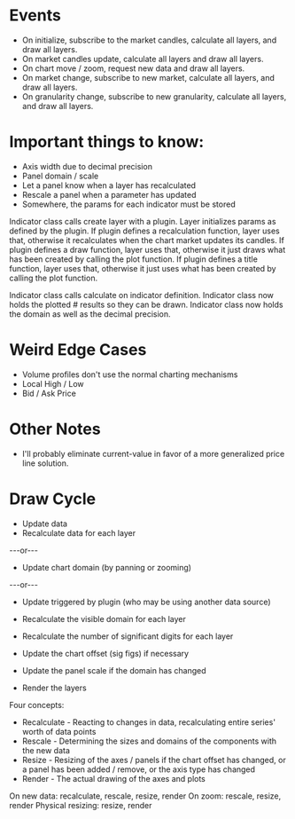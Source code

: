 # Events

* On initialize, subscribe to the market candles, calculate all layers, and draw all layers.
* On market candles update, calculate all layers and draw all layers.
* On chart move / zoom, request new data and draw all layers.
* On market change, subscribe to new market, calculate all layers, and draw all layers.
* On granularity change, subscribe to new granularity, calculate all layers, and draw all layers.


# Important things to know:

* Axis width due to decimal precision
* Panel domain / scale
* Let a panel know when a layer has recalculated
* Rescale a panel when a parameter has updated
* Somewhere, the params for each indicator must be stored


Indicator class calls create layer with a plugin.
Layer initializes params as defined by the plugin.
If plugin defines a recalculation function, layer uses that, otherwise it recalculates when the chart market updates its candles.
If plugin defines a draw function, layer uses that, otherwise it just draws what has been created by calling the plot function.
If plugin defines a title function, layer uses that, otherwise it just uses what has been created by calling the plot function.

Indicator class calls calculate on indicator definition.
Indicator class now holds the plotted # results so they can be drawn.
Indicator class now holds the domain as well as the decimal precision.


# Weird Edge Cases

* Volume profiles don't use the normal charting mechanisms
* Local High / Low
* Bid / Ask Price


# Other Notes

* I'll probably eliminate current-value in favor of a more generalized price line solution.


# Draw Cycle

* Update data
* Recalculate data for each layer

---or---

* Update chart domain (by panning or zooming)

---or---

* Update triggered by plugin (who may be using another data source)

* Recalculate the visible domain for each layer
* Recalculate the number of significant digits for each layer
* Update the chart offset (sig figs) if necessary
* Update the panel scale if the domain has changed
* Render the layers


Four concepts:

* Recalculate - Reacting to changes in data, recalculating entire series' worth of data points
* Rescale - Determining the sizes and domains of the components with the new data
* Resize - Resizing of the axes / panels if the chart offset has changed, or a panel has been added / remove, or the axis type has changed
* Render - The actual drawing of the axes and plots

On new data: recalculate, rescale, resize, render
On zoom: rescale, resize, render
Physical resizing: resize, render
